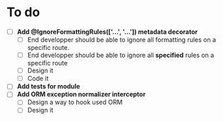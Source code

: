 # To do

- [ ] **Add @IgnoreFormattingRules(['...', '...']) metadata decorator**
  - [ ] End developper should be able to ignore all formatting rules on a specific route.
  - [ ] End developper should be able to ignore all **specified** rules on a specific route 
  - [ ] Design it
  - [ ] Code it
- [ ] **Add tests for module**
- [ ] **Add ORM exception normalizer interceptor**
  - [ ] Design a way to hook used ORM
  - [ ] Design it